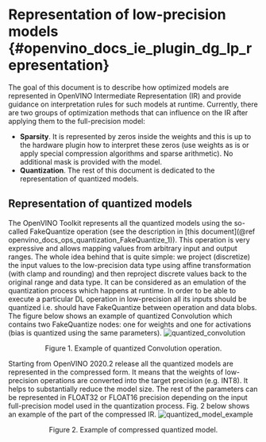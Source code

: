 # Representation of low-precision models {#openvino_docs_ie_plugin_dg_lp_representation}
The goal of this document is to describe how optimized models are represented in OpenVINO Intermediate Representation (IR) and provide guidance on interpretation rules for such models at runtime. 
Currently, there are two groups of optimization methods that can influence on the IR after applying them to the full-precision model:
- **Sparsity**. It is represented by zeros inside the weights and this is up to the hardware plugin how to interpret these zeros (use weights as is or apply special compression algorithms and sparse arithmetic). No additional mask is provided with the model.
- **Quantization**. The rest of this document is dedicated to the representation of quantized models.

## Representation of quantized models
The OpenVINO Toolkit represents all the quantized models using the so-called FakeQuantize operation (see the description in [this document](@ref openvino_docs_ops_quantization_FakeQuantize_1)). This operation is very expressive and allows mapping values from arbitrary input and output ranges. The whole idea behind that is quite simple: we project (discretize) the input values to the low-precision data type using affine transformation (with clamp and rounding) and then reproject discrete values back to the original range and data type. It can be considered as an emulation of the quantization process which happens at runtime.
In order to be able to execute a particular DL operation in low-precision all its inputs should be quantized i.e. should have FakeQuantize between operation and data blobs.  The figure below shows an example of quantized Convolution which contains two FakeQuantize nodes: one for weights and one for activations (bias is quantized using the same parameters).
![quantized_convolution]
<div align="center">Figure 1. Example of quantized Convolution operation.</div>

Starting from OpenVINO 2020.2 release all the quantized models are represented in the compressed form. It means that the weights of low-precision operations are converted into the target precision (e.g. INT8). It helps to substantially reduce the model size. The rest of the parameters can be represented in FLOAT32 or FLOAT16 precision depending on the input full-precision model used in the quantization process. Fig. 2 below shows an example of the part of the compressed IR.
![quantized_model_example]
<div align="center">Figure 2. Example of compressed quantized model.</div>  

[quantized_convolution]: images/quantized_convolution.png
[quantized_model_example]: images/quantized_model_example.png